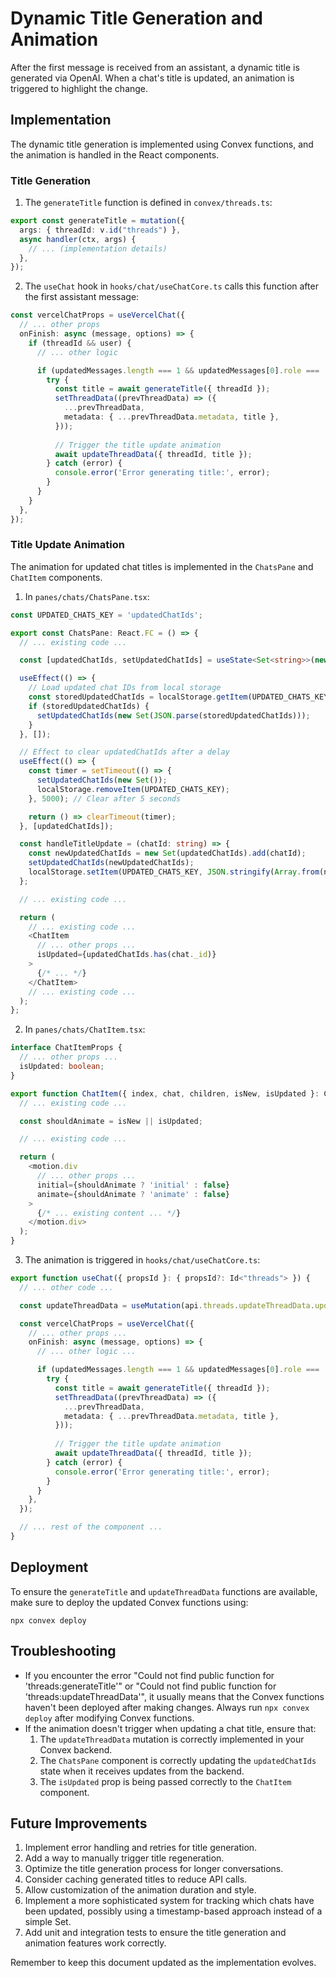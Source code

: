 # Dynamic Title Generation and Animation

After the first message is received from an assistant, a dynamic title is generated via OpenAI. When a chat's title is updated, an animation is triggered to highlight the change.

## Implementation

The dynamic title generation is implemented using Convex functions, and the animation is handled in the React components.

### Title Generation

1. The `generateTitle` function is defined in `convex/threads.ts`:

```typescript
export const generateTitle = mutation({
  args: { threadId: v.id("threads") },
  async handler(ctx, args) {
    // ... (implementation details)
  },
});
```

2. The `useChat` hook in `hooks/chat/useChatCore.ts` calls this function after the first assistant message:

```typescript
const vercelChatProps = useVercelChat({
  // ... other props
  onFinish: async (message, options) => {
    if (threadId && user) {
      // ... other logic

      if (updatedMessages.length === 1 && updatedMessages[0].role === 'assistant') {
        try {
          const title = await generateTitle({ threadId });
          setThreadData((prevThreadData) => ({
            ...prevThreadData,
            metadata: { ...prevThreadData.metadata, title },
          }));
          
          // Trigger the title update animation
          await updateThreadData({ threadId, title });
        } catch (error) {
          console.error('Error generating title:', error);
        }
      }
    }
  },
});
```

### Title Update Animation

The animation for updated chat titles is implemented in the `ChatsPane` and `ChatItem` components.

1. In `panes/chats/ChatsPane.tsx`:

```typescript
const UPDATED_CHATS_KEY = 'updatedChatIds';

export const ChatsPane: React.FC = () => {
  // ... existing code ...

  const [updatedChatIds, setUpdatedChatIds] = useState<Set<string>>(new Set());

  useEffect(() => {
    // Load updated chat IDs from local storage
    const storedUpdatedChatIds = localStorage.getItem(UPDATED_CHATS_KEY);
    if (storedUpdatedChatIds) {
      setUpdatedChatIds(new Set(JSON.parse(storedUpdatedChatIds)));
    }
  }, []);

  // Effect to clear updatedChatIds after a delay
  useEffect(() => {
    const timer = setTimeout(() => {
      setUpdatedChatIds(new Set());
      localStorage.removeItem(UPDATED_CHATS_KEY);
    }, 5000); // Clear after 5 seconds

    return () => clearTimeout(timer);
  }, [updatedChatIds]);

  const handleTitleUpdate = (chatId: string) => {
    const newUpdatedChatIds = new Set(updatedChatIds).add(chatId);
    setUpdatedChatIds(newUpdatedChatIds);
    localStorage.setItem(UPDATED_CHATS_KEY, JSON.stringify(Array.from(newUpdatedChatIds)));
  };

  // ... existing code ...

  return (
    // ... existing code ...
    <ChatItem
      // ... other props ...
      isUpdated={updatedChatIds.has(chat._id)}
    >
      {/* ... */}
    </ChatItem>
    // ... existing code ...
  );
};
```

2. In `panes/chats/ChatItem.tsx`:

```typescript
interface ChatItemProps {
  // ... other props ...
  isUpdated: boolean;
}

export function ChatItem({ index, chat, children, isNew, isUpdated }: ChatItemProps) {
  // ... existing code ...

  const shouldAnimate = isNew || isUpdated;

  // ... existing code ...

  return (
    <motion.div
      // ... other props ...
      initial={shouldAnimate ? 'initial' : false}
      animate={shouldAnimate ? 'animate' : false}
    >
      {/* ... existing content ... */}
    </motion.div>
  );
}
```

3. The animation is triggered in `hooks/chat/useChatCore.ts`:

```typescript
export function useChat({ propsId }: { propsId?: Id<"threads"> }) {
  // ... other code ...

  const updateThreadData = useMutation(api.threads.updateThreadData.updateThreadData);

  const vercelChatProps = useVercelChat({
    // ... other props ...
    onFinish: async (message, options) => {
      // ... other logic ...

      if (updatedMessages.length === 1 && updatedMessages[0].role === 'assistant') {
        try {
          const title = await generateTitle({ threadId });
          setThreadData((prevThreadData) => ({
            ...prevThreadData,
            metadata: { ...prevThreadData.metadata, title },
          }));
          
          // Trigger the title update animation
          await updateThreadData({ threadId, title });
        } catch (error) {
          console.error('Error generating title:', error);
        }
      }
    },
  });

  // ... rest of the component ...
}
```

## Deployment

To ensure the `generateTitle` and `updateThreadData` functions are available, make sure to deploy the updated Convex functions using:

```
npx convex deploy
```

## Troubleshooting

- If you encounter the error "Could not find public function for 'threads:generateTitle'" or "Could not find public function for 'threads:updateThreadData'", it usually means that the Convex functions haven't been deployed after making changes. Always run `npx convex deploy` after modifying Convex functions.
- If the animation doesn't trigger when updating a chat title, ensure that:
  1. The `updateThreadData` mutation is correctly implemented in your Convex backend.
  2. The `ChatsPane` component is correctly updating the `updatedChatIds` state when it receives updates from the backend.
  3. The `isUpdated` prop is being passed correctly to the `ChatItem` component.

## Future Improvements

1. Implement error handling and retries for title generation.
2. Add a way to manually trigger title regeneration.
3. Optimize the title generation process for longer conversations.
4. Consider caching generated titles to reduce API calls.
5. Allow customization of the animation duration and style.
6. Implement a more sophisticated system for tracking which chats have been updated, possibly using a timestamp-based approach instead of a simple Set.
7. Add unit and integration tests to ensure the title generation and animation features work correctly.

Remember to keep this document updated as the implementation evolves.
